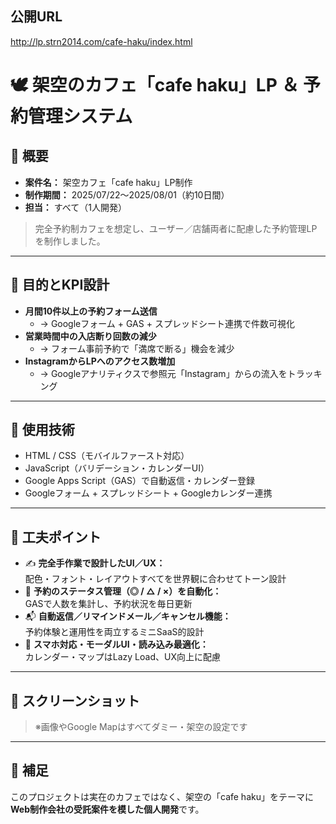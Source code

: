 ## 公開URL

http://lp.strn2014.com/cafe-haku/index.html


# 🕊️ 架空のカフェ「cafe haku」LP ＆ 予約管理システム

## 📌 概要

- **案件名：** 架空カフェ「cafe haku」LP制作
- **制作期間：** 2025/07/22〜2025/08/01（約10日間）
- **担当：** すべて（1人開発）

> 完全予約制カフェを想定し、ユーザー／店舗両者に配慮した予約管理LPを制作しました。

---

## 🎯 目的とKPI設計

- **月間10件以上の予約フォーム送信**
  - → Googleフォーム + GAS + スプレッドシート連携で件数可視化  
- **営業時間中の入店断り回数の減少**
  - → フォーム事前予約で「満席で断る」機会を減少  
- **InstagramからLPへのアクセス数増加**
  - → Googleアナリティクスで参照元「Instagram」からの流入をトラッキング  

---

## 🔧 使用技術

- HTML / CSS（モバイルファースト対応）
- JavaScript（バリデーション・カレンダーUI）
- Google Apps Script（GAS）で自動返信・カレンダー登録
- Googleフォーム + スプレッドシート + Googleカレンダー連携

---

## 🧠 工夫ポイント

- ✍️ **完全手作業で設計したUI／UX：**  
  配色・フォント・レイアウトすべてを世界観に合わせてトーン設計
- 🔄 **予約のステータス管理（◎ / △ / ×）を自動化：**  
  GASで人数を集計し、予約状況を毎日更新
- 📬 **自動返信／リマインドメール／キャンセル機能：**  
  予約体験と運用性を両立するミニSaaS的設計
- 📱 **スマホ対応・モーダルUI・読み込み最適化：**  
  カレンダー・マップはLazy Load、UX向上に配慮

---

## 👀 スクリーンショット

> ※画像やGoogle Mapはすべてダミー・架空の設定です

---

## 📌 補足

このプロジェクトは実在のカフェではなく、架空の「cafe haku」をテーマに**Web制作会社の受託案件を模した個人開発**です。
